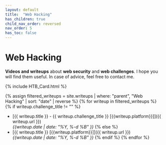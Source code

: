 ```yaml
---
layout: default
title:  "Web Hacking"
has_children: true
child_nav_order: reversed
nav_order: 5
has_toc: false
---
```


# Web Hacking 
**Videos and writeups** about **web security** and **web challenges**.
I hope you will find them useful. In case of advice, feel free to contact me.

{% include HTB_Card.html %}

{% assign filtered_writeups = site.writeups | where: "parent", "Web Hacking" | sort: "date" | reverse %}
{% for writeup in filtered_writeups %}
{% if writeup.challenge_title != "" %}
- [{{ writeup.title }} - {{ writeup.challenge_title }} \[{{writeup.platform}}\]]({{ writeup.url }})<br>
*{{writeup.date | date: "%Y, %-d %B" }}*
{% else %}
- [{{ writeup.title }} \[{{writeup.platform}}\]]({{ writeup.url }})<br>
*{{writeup.date | date: "%Y, %-d %B" }}*
{% endif %}
{% endfor %}


